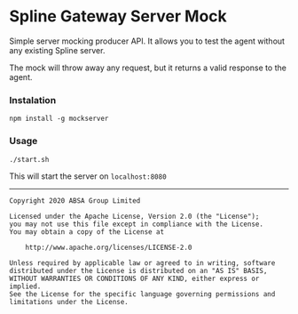 Spline Gateway Server Mock
===

Simple server mocking producer API. It allows you to test the agent without any existing Spline server.

The mock will throw away any request, but it returns a valid response to the agent.

### Instalation
```
npm install -g mockserver
```

### Usage
```
./start.sh
```
This will start the server on `localhost:8080`

---

    Copyright 2020 ABSA Group Limited
    
    Licensed under the Apache License, Version 2.0 (the "License");
    you may not use this file except in compliance with the License.
    You may obtain a copy of the License at
    
        http://www.apache.org/licenses/LICENSE-2.0
    
    Unless required by applicable law or agreed to in writing, software
    distributed under the License is distributed on an "AS IS" BASIS,
    WITHOUT WARRANTIES OR CONDITIONS OF ANY KIND, either express or implied.
    See the License for the specific language governing permissions and
    limitations under the License.
